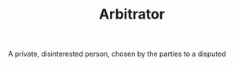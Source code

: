 ---
title: Arbitrator
permalink: "/definitions/arbitrator.html"
body: A private, disinterested person, chosen by the parties to a disputed
published_at: '2018-07-07'
layout: post
---